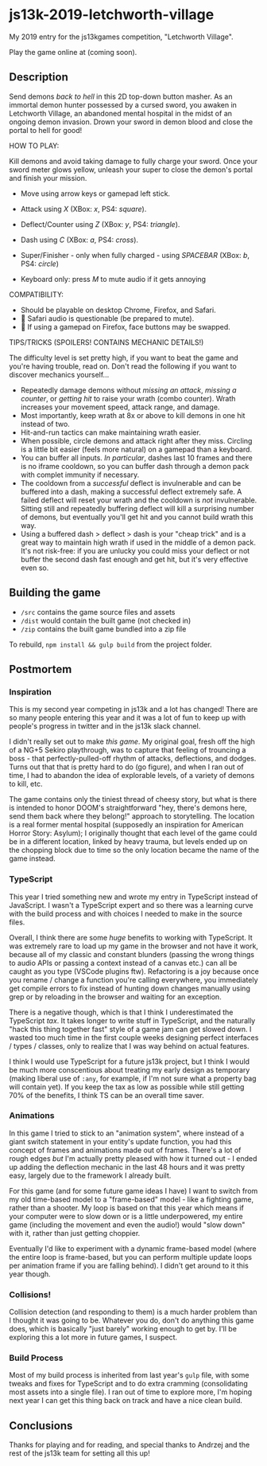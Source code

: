 # js13k-2019-letchworth-village

My 2019 entry for the js13kgames competition, "Letchworth Village".

Play the game online at (coming soon).

## Description

Send demons _back to hell_ in this 2D top-down button masher. As an immortal demon hunter possessed by a cursed sword,
you awaken in Letchworth Village, an abandoned mental hospital in the midst of an ongoing demon invasion. Drown your
sword in demon blood and close the portal to hell for good!

HOW TO PLAY:

Kill demons and avoid taking damage to fully charge your sword. Once your sword meter glows yellow, unleash
your super to close the demon's portal and finish your mission.

- Move using arrow keys or gamepad left stick.
- Attack using *X* (XBox: *x*, PS4: *square*).
- Deflect/Counter using *Z* (XBox: *y*, PS4: *triangle*).
- Dash using *C* (XBox: *a*, PS4: *cross*).
- Super/Finisher - only when fully charged - using *SPACEBAR* (XBox: *b*, PS4: *circle*)

- Keyboard only: press *M* to mute audio if it gets annoying

COMPATIBILITY:

- Should be playable on desktop Chrome, Firefox, and Safari.
- :bug: Safari audio is questionable (be prepared to mute).
- :bug: If using a gamepad on Firefox, face buttons may be swapped.

TIPS/TRICKS (SPOILERS! CONTAINS MECHANIC DETAILS!)

The difficulty level is set pretty high, if you want to beat the game and you're having trouble,
read on. Don't read the following if you want to discover mechanics yourself...

- Repeatedly damage demons without _missing an attack_, _missing a counter_, or _getting hit_ to raise
  your wrath (combo counter). Wrath increases your movement speed, attack range, and damage.
- Most importantly, keep wrath at 8x or above to kill demons in one hit instead of two.
- Hit-and-run tactics can make maintaining wrath easier.
- When possible, circle demons and attack right after they miss. Circling is a little bit easier
  (feels more natural) on a gamepad than a keyboard.
- You can buffer all inputs. _In particular_, dashes last 10 frames and there is no iframe cooldown,
  so you can buffer dash through a demon pack with complet immunity if necessary.
- The cooldown from a _successful_ deflect is invulnerable and can be buffered into a dash, making
  a successful deflect extremely safe. A failed deflect will reset your wrath and the cooldown is
  _not_ invulnerable. Sitting still and repeatedly buffering deflect will kill a surprising number
  of demons, but eventually you'll get hit and you cannot build wrath this way.
- Using a buffered dash > deflect > dash is your "cheap trick" and is a great way to maintain high
  wrath if used in the middle of a demon pack. It's not risk-free: if you are unlucky you could miss
  your deflect or not buffer the second dash fast enough and get hit, but it's very effective even so.

## Building the game

- `/src` contains the game source files and assets
- `/dist` would contain the built game (not checked in)
- `/zip` contains the built game bundled into a zip file

To rebuild, `npm install && gulp build` from the project folder.

## Postmortem

### Inspiration

This is my second year competing in js13k and a lot has changed! There are so many people entering this year and it was a lot
of fun to keep up with people's progress in twitter and in the js13k slack channel.

I didn't really set out to make _this game_. My original goal, fresh off the high of a NG+5 Sekiro playthrough, was to capture
that feeling of trouncing a boss - that perfectly-pulled-off rhythm of attacks, deflections, and dodges. Turns out that that
is pretty hard to do (go figure), and when I ran out of time, I had to abandon the idea of explorable levels, of a variety
of demons to kill, etc.

The game contains only the tiniest thread of cheesy story, but what is there is intended to honor DOOM's straightforward
"hey, there's demons here, send them back where they belong!" approach to storytelling. The location is a real former
mental hospital (supposedly an inspiration for American Horror Story: Asylum); I originally thought that each level of the
game could be in a different location, linked by heavy trauma, but levels ended up on the chopping block due to time
so the only location became the name of the game instead.

### TypeScript

This year I tried something new and wrote my entry in TypeScript instead of JavaScript. I wasn't a TypeScript expert and
so there was a learning curve with the build process and with choices I needed to make in the source files.

Overall, I think there are some _huge_ benefits to working with TypeScript. It was extremely rare to load up my game
in the browser and not have it work, because all of my classic and constant blunders (passing the wrong things to audio
APIs or passing a context instead of a canvas etc.) can all be caught as you type (VSCode plugins ftw). Refactoring is
a joy because once you rename / change a function you're calling everywhere, you immediately get compile errors to fix
instead of hunting down changes manually using grep or by reloading in the browser and waiting for an exception.

There is a negative though, which is that I think I underestimated the TypeScript _tax_. It takes longer to write stuff
in TypeScript, and the naturally "hack this thing together fast" style of a game jam can get slowed down. I wasted
too much time in the first couple weeks designing perfect interfaces / types / classes, only to realize that I was way
behind on actual features.

I think I would use TypeScript for a future js13k project, but I think I would be much more conscentious about treating
my early design as temporary (making liberal use of `:any`, for example, if I'm not sure what a property bag will
contain yet). If you keep the tax as low as possible while still getting 70% of the benefits, I think TS can be an
overall time saver.

### Animations

In this game I tried to stick to an "animation system", where instead of a giant switch statement in your entity's
update function, you had this concept of frames and animations made out of frames. There's a lot of rough edges
_but_ I'm actually pretty pleased with how it turned out - I ended up adding the deflection mechanic in the last
48 hours and it was pretty easy, largely due to the framework I already built.

For this game (and for some future game ideas I have) I want to switch from my old time-based model to a "frame-based"
model - like a fighting game, rather than a shooter. My loop is based on that this year which means if your computer
were to slow down or is a little underpowered, my entire game (including the movement and even the audio!) would
"slow down" with it, rather than just getting choppier.

Eventually I'd like to experiment with a dynamic frame-based model (where the entire loop is frame-based, but you
can perform multiple update loops per animation frame if you are falling behind). I didn't get around to it this year
though.

### Collisions!

Collision detection (and responding to them) is a much harder problem than I thought it was going to be. Whatever
you do, don't do anything this game does, which is basically "just barely" working enough to get by. I'll be
exploring this a lot more in future games, I suspect.

### Build Process

Most of my build process is inherited from last year's `gulp` file, with some tweaks and fixes for TypeScript and
to do extra cramming (consolidating most assets into a single file). I ran out of time to explore more, I'm hoping
next year I can get this thing back on track and have a nice clean build.

## Conclusions

Thanks for playing and for reading, and special thanks to Andrzej and the rest of the js13k team for setting all this up!
